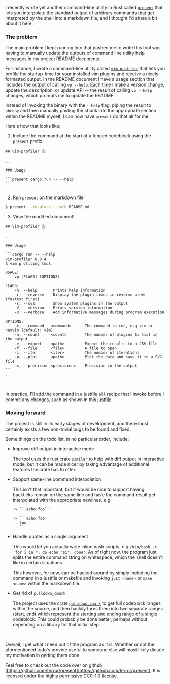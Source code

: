 I recently wrote yet another command-line utility in Rust called
[`present`](https://github.com/terror/present) that lets you interpolate the
standard output of arbitrary commands that get interpreted by the shell into a
markdown file, and I thought I'd share a bit about it here.

### The problem

The main problem I kept running into that pushed me to write this tool was
having to manually update the outputs of command line utility help messages in
my project README documents.

For instance, I wrote a command-line utility called
[`vim-profiler`](https://github.com/terror/vim-profiler) that lets you
profile the startup-time for your installed vim plugins and receive a nicely
formatted output. In the README document I have a usage section that includes
the output of calling `vp --help`. Each time I make a version change, update
the description, or update API -- the result of calling `vp --help` changes,
which prompts me to update the README.

Instead of invoking the binary with the `--help` flag, piping the result to
`pbcopy` and then manually pasting the chunk into the appropriate section within
the README myself, I can now have `present` do that all for me.

Here's how that looks like:

1. Include the command at the start of a fenced codeblock using the `present`
   prefix

````
## vim-profiler 🕒

...

### Usage

```present cargo run -- --help
```
...
````

2. Run `present` on the markdown file

```bash
$ present --in-place --path README.md
```

3. View the modified document!

````
## vim-profiler 🕒

...

### Usage

```cargo run -- --help
vim-profiler 0.0.4
A vim profiling tool.

USAGE:
    vp [FLAGS] [OPTIONS]

FLAGS:
    -h, --help       Prints help information
    -r, --reverse    Display the plugin times in reverse order (fastest first)
    -s, --sys        Show system plugins in the output
    -V, --version    Prints version information
    -v, --verbose    Add informative messages during program execution

OPTIONS:
    -c, --command   <command>      The command to run, e.g vim or neovim [default: vim]
    -n, --count     <count>        The number of plugins to list in the output
    -e, --export    <path>         Export the results to a CSV file
    -f, --file      <file>         A file to open
    -i, --iter      <iter>         The number of iterations
    -p, --plot      <path>         Plot the data and save it to a SVG file
    -x, --precision <precision>    Precision in the output
```
...
````

<br/>

In practice, I'll add the command in a justfile `all` recipe that I invoke
before I commit any changes, such as shown in this
[justfile](https://github.com/terror/present/blob/master/justfile).

### Moving forward

The project is still in its early stages of development, and there most
certainly exists a few non-trivial bugs to be found and fixed.

Some things on the todo list, in no particular order, include:

- Improve diff output in interactive mode

  The tool uses the rust crate [`similar`](https://github.com/mitsuhiko/similar)
  to help with diff output in interactive mode, but it can be made nicer by taking
  advantage of additional features the crate has to offer.

- Support same-line command interpolation

  This isn't that important, but it would be nice to support having backticks
  remain on the same line and have the command result get interpolated with the
  appropriate newlines. e.g

  ````
  -> ```echo foo```

  -> ```echo foo
     foo
     ```
  ````

- Handle quotes as a single argument

  This would let you actually write inline bash scripts, e.g `/bin/bash
  -c 'for i in *; do echo "$i"; done'`. As of right now, the program just splits
  the entire command string on whitespace, which the shell doesn't like in
  certain situations.

  This however, for now, can be hacked around by simply including the command in
  a justfile or makefile and invoking `just <name>` or `make <name>` within the
  markdown file.

- Get rid of `pulldown_cmark`

  The project uses the crate
  [`pulldown_cmark`](https://github.com/raphlinus/pulldown-cmark) to get full
  codeblock ranges within the source, and then hackily turns them into two
  separate ranges (start, end) which represent the starting and ending range of
  a single codeblock. This could probably be done better, perhaps without depending
  on a library for that initial step.

<br/>

Overall, I get what I need out of the program as it is. Whether or not the
aformentioned todo's provide useful to someone else will most likely dictate my
motivation in getting them done.

Feel free to check out the code over on github
[https://github.com/terror/present](https://github.com/terror/present). It is
licensed under the highly permissive
[CC0-1.0](https://en.wikipedia.org/wiki/Creative_Commons_license) license.
